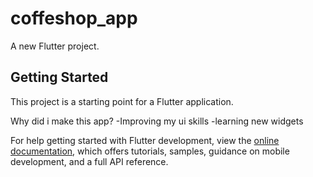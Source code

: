 # coffeshop_app

A new Flutter project.

## Getting Started

This project is a starting point for a Flutter application.

Why did i make this app?
-Improving my ui skills
-learning new widgets

For help getting started with Flutter development, view the
[online documentation](https://docs.flutter.dev/), which offers tutorials,
samples, guidance on mobile development, and a full API reference.
